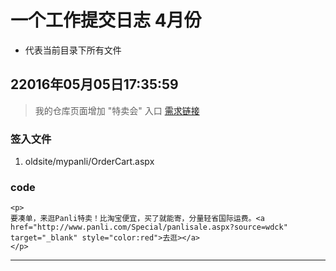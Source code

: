 # 一个工作提交日志 4月份

* 代表当前目录下所有文件


## 22016年05月05日17:35:59

> 我的仓库页面增加 "特卖会" 入口
> [需求链接](http://github.panli.com/SoftwareTest/Panli/wiki/%E6%88%91%E7%9A%84%E4%BB%93%E5%BA%93%E9%A1%B5%E9%9D%A2%E5%A2%9E%E5%8A%A0-%22%E7%89%B9%E5%8D%96%E4%BC%9A%22-%E5%85%A5%E5%8F%A3)

### 签入文件

1. oldsite/mypanli/OrderCart.aspx

### code

```
<p>
要凑单，来逛Panli特卖！比淘宝便宜，买了就能寄，分量轻省国际运费。<a href="http://www.panli.com/Special/panlisale.aspx?source=wdck" target="_blank" style="color:red">去逛></a>
</p>
```

---



